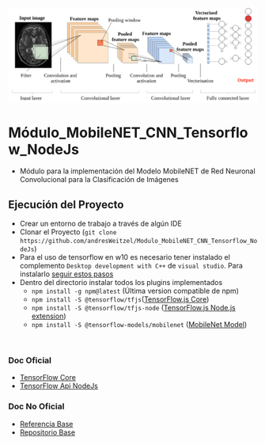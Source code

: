 ![Index app](https://github.com/andresWeitzel/Modulo_MobileNET_CNN_Tensorflow_NodeJs/blob/master/doc/cnn-sample.png)

# Módulo_MobileNET_CNN_Tensorflow_NodeJs

* Módulo para la implementación del Modelo MobileNET de Red Neuronal Convolucional para la Clasificación de Imágenes

## Ejecución del Proyecto
* Crear un entorno de trabajo a través de algún IDE
* Clonar el Proyecto (`git clone https://github.com/andresWeitzel/Modulo_MobileNET_CNN_Tensorflow_NodeJs`)
* Para el uso de tensorflow en w10 es necesario tener instalado el complemento `Desktop development with C++` de `visual studio`. Para instalarlo [seguir estos pasos](https://bobbyhadz.com/blog/npm-err-gyp-err-find-vs-you-need-to-install-the-latest-version)
* Dentro del directorio instalar todos los plugins implementados
  * `npm install -g npm@latest` (Última version compatible de npm)
  * `npm install -S @tensorflow/tfjs`([TensorFlow.js Core](https://github.com/tensorflow/tfjs#tensorflowjs))
  * `npm install -S @tensorflow/tfjs-node` ([TensorFlow.js Node.js extension](https://www.npmjs.com/package/@tensorflow/tfjs-node))
  * `npm install -S @tensorflow-models/mobilenet` ([MobileNet Model](https://www.npmjs.com/package/@tensorflow-models/mobilenet))

</br>

### Doc Oficial
* [TensorFlow Core](https://github.com/tensorflow/tfjs#tensorflowjs)
* [TensorFlow Api NodeJs](https://js.tensorflow.org/api_node/4.0.0/)

### Doc No Oficial
* [Referencia Base](https://becominghuman.ai/image-classification-machine-learning-in-node-js-with-tensorflow-js-dd8e20ba5024)
* [Repositorio Base](https://github.com/tejas77/node-image-classification)
